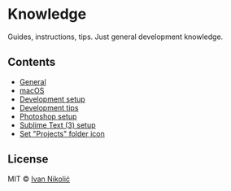 # Knowledge

Guides, instructions, tips. Just general development knowledge.

## Contents

* [General](general/README.md)
* [macOS](macos/README.md)
* [Development setup](development/README.md)
* [Development tips](development-tips/README.md)
* [Photoshop setup](photoshop/README.md)
* [Sublime Text (3) setup](https://github.com/niksy/st-settings/blob/master/README.md)
* [Set "Projects" folder icon](projects-folder-icon/README.md)

## License

MIT © [Ivan Nikolić](http://ivannikolic.com)

